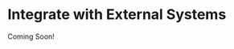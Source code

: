 # Integrate with External Systems

Coming Soon!

<!--

```{toctree}
:maxdepth: 2

integrate-with-external-systems/.md
integrate-with-external-systems/.md
integrate-with-external-systems/.md
integrate-with-external-systems/.md
```

[$LIFERAY_LEARN_YOUTUBE_URL$]=https://www.youtube.com/embed/q3veTitreto

#### Learning Objectives

* Learn how to make your custom application configurable
* Learn how to implement workflows in your application
* Understand JSON and SOAP web service APIs
* Understand JAX-RS and JAX-WS endpoint publishing

#### Tasks to Accomplish

* Test the Gradebook application in the Liferay DXP UI
* Add an Assignment through a JSON API test page
* Delete an Assignment through a JSON API test page

#### Exercise Prerequisites

* Java JDK installed to run Liferay
    - Download here: [https://www.oracle.com/technetwork/java/javase/downloads/jdk8-downloads-2133151.html](https://www.oracle.com/technetwork/java/javase/downloads/jdk8-downloads-2133151.html)
    - Instructions on installation here: [https://www.java.com/en/download/help/download_options.xml](https://www.java.com/en/download/help/download_options.xml)
* Preferred development tools (e.g. Blade CLI, Gradle, IntelliJ IDEA with Liferay plugin, etc.) installed with the "Gradebook Workspace" already created
	- This was done in the first training module
* Exercise Prereqs added to workspace or previous training modules completed

## Next Steps

* [](./integrate-with-external-systems/.md) 
* [](./integrate-with-external-systems/.md) 
* [](./integrate-with-external-systems/.md) 
* [](./integrate-with-external-systems/.md) 

-->